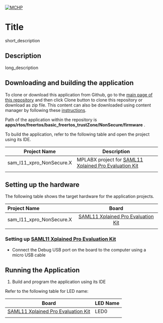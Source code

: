 [![MCHP](https://www.microchip.com/ResourcePackages/Microchip/assets/dist/images/logo.png)](https://www.microchip.com)

# Title

short_description

## Description

long_description

## Downloading and building the application

To clone or download this application from Github, go to the [main page of this repository](https://github.com/Microchip-MPLAB-Harmony/core_apps_sam_l10_l11) and then click Clone button to clone this repository or download as zip file.
This content can also be downloaded using content manager by following these [instructions](https://github.com/Microchip-MPLAB-Harmony/contentmanager/wiki).

Path of the application within the repository is **apps/rtos/freertos/basic_freertos_trustZone/NonSecure/firmware** .

To build the application, refer to the following table and open the project using its IDE.

| Project Name      | Description                                    |
| ----------------- | ---------------------------------------------- |
| sam_l11_xpro_NonSecure.X | MPLABX project for [SAML11 Xplained Pro Evaluation Kit](https://www.microchip.com/DevelopmentTools/ProductDetails/PartNO/DM320205) |
|||

## Setting up the hardware

The following table shows the target hardware for the application projects.

| Project Name| Board|
|:---------|:---------:|
| sam_l11_xpro_NonSecure.X | [SAML11 Xplained Pro Evaluation Kit](https://www.microchip.com/DevelopmentTools/ProductDetails/PartNO/DM320205) |
|||

### Setting up [SAML11 Xplained Pro Evaluation Kit](https://www.microchip.com/DevelopmentTools/ProductDetails/PartNO/DM320205)

- Connect the Debug USB port on the board to the computer using a micro USB cable

## Running the Application

1. Build and program the application using its IDE

Refer to the following table for LED name:

| Board | LED Name |
| ----- | -------- |
|  [SAML11 Xplained Pro Evaluation Kit](https://www.microchip.com/DevelopmentTools/ProductDetails/PartNO/DM320205) | LED0 |
|||